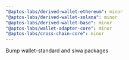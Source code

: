 ```yaml
---
"@aptos-labs/derived-wallet-ethereum": minor
"@aptos-labs/derived-wallet-solana": minor
"@aptos-labs/derived-wallet-base": minor
"@aptos-labs/wallet-adapter-core": minor
"@aptos-labs/cross-chain-core": minor
---
```


Bump wallet-standard and siwa packages
